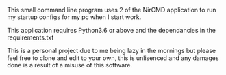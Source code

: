 <p>
This small command line program uses 2 of the NirCMD application to run my startup configs for my pc when I start work. 
</p>
<p>
This application requires Python3.6 or above and the dependancies in the requirements.txt
</p>
<p>
This is a personal project due to me being lazy in the mornings but please feel free to clone and edit to your own, this is unlisenced and any damages done is a result of a misuse of this software.
</p>

